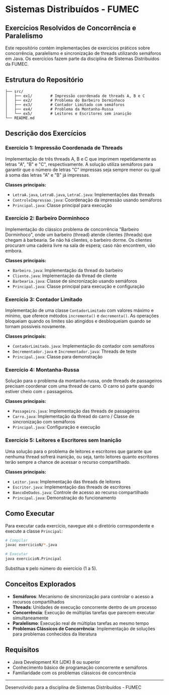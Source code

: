 # Sistemas Distribuídos - FUMEC
## Exercícios Resolvidos de Concorrência e Paralelismo

Este repositório contém implementações de exercícios práticos sobre concorrência, paralelismo e sincronização de threads utilizando semáforos em Java. Os exercícios fazem parte da disciplina de Sistemas Distribuídos da FUMEC.

## Estrutura do Repositório

```
├── src/
│   ├── ex1/        # Impressão coordenada de threads A, B e C
│   ├── ex2/        # Problema do Barbeiro Dorminhoco
│   ├── ex3/        # Contador Limitado com semáforos
│   ├── ex4/        # Problema da Montanha-Russa
│   └── ex5/        # Leitores e Escritores sem inanição
└── README.md
```

## Descrição dos Exercícios

### Exercício 1: Impressão Coordenada de Threads
Implementação de três threads A, B e C que imprimem repetidamente as letras "A", "B" e "C", respectivamente. A solução utiliza semáforos para garantir que o número de letras "C" impressas seja sempre menor ou igual à soma das letras "A" e "B" já impressas.

**Classes principais:**
- `LetraA.java`, `LetraB.java`, `LetraC.java`: Implementações das threads
- `ControleImpressao.java`: Coordenação da impressão usando semáforos
- `Principal.java`: Classe principal para execução

### Exercício 2: Barbeiro Dorminhoco
Implementação do clássico problema de concorrência "Barbeiro Dorminhoco", onde um barbeiro (thread) atende clientes (threads) que chegam à barbearia. Se não há clientes, o barbeiro dorme. Os clientes procuram uma cadeira livre na sala de espera; caso não encontrem, vão embora.

**Classes principais:**
- `Barbeiro.java`: Implementação da thread do barbeiro
- `Cliente.java`: Implementação da thread de cliente
- `Barbearia.java`: Classe de sincronização usando semáforos
- `Principal.java`: Classe principal para execução e configuração

### Exercício 3: Contador Limitado
Implementação de uma classe `ContadorLimitado` com valores máximo e mínimo, que oferece métodos `incrementa()` e `decrementa()`. As operações bloqueiam quando os limites são atingidos e desbloqueiam quando se tornam possíveis novamente.

**Classes principais:**
- `ContadorLimitado.java`: Implementação do contador com semáforos
- `Decrementador.java` e `Incrementador.java`: Threads de teste
- `Principal.java`: Classe para demonstração

### Exercício 4: Montanha-Russa
Solução para o problema da montanha-russa, onde threads de passageiros precisam coordenar com uma thread de carro. O carro só parte quando estiver cheio com `c` passageiros.

**Classes principais:**
- `Passageiro.java`: Implementação das threads de passageiros
- `Carro.java`: Implementação da thread do carro /  Classe de sincronização com semáforos
- `Principal.java`: Configuração e execução

### Exercício 5: Leitores e Escritores sem Inanição
Uma solução para o problema de leitores e escritores que garante que nenhuma thread sofrerá inanição, ou seja, tanto leitores quanto escritores terão sempre a chance de acessar o recurso compartilhado.

**Classes principais:**
- `Leitor.java`: Implementação das threads de leitores
- `Escritor.java`: Implementação das threads de escritores
- `BancoDeDados.java`: Controle de acesso ao recurso compartilhado
- `Principal.java`: Demonstração do funcionamento

## Como Executar

Para executar cada exercício, navegue até o diretório correspondente e execute a classe `Principal`:

```bash
# Compilar
javac exercicioN/*.java

# Executar
java exercicioN.Principal
```

Substitua `N` pelo número do exercício (1 a 5).

## Conceitos Explorados

- **Semáforos**: Mecanismo de sincronização para controlar o acesso a recursos compartilhados
- **Threads**: Unidades de execução concorrente dentro de um processo
- **Concorrência**: Execução de múltiplas tarefas que parecem executar simultaneamente
- **Paralelismo**: Execução real de múltiplas tarefas ao mesmo tempo
- **Problemas Clássicos de Concorrência**: Implementação de soluções para problemas conhecidos da literatura

## Requisitos

- Java Development Kit (JDK) 8 ou superior
- Conhecimento básico de programação concorrente e semáforos
- Familiaridade com os problemas clássicos de concorrência

---

Desenvolvido para a disciplina de Sistemas Distribuídos - FUMEC
